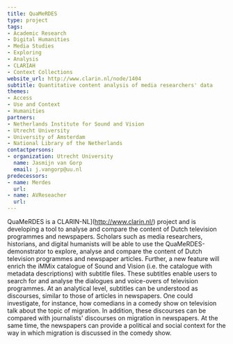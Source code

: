 ```yaml
---
title: QuaMeRDES
type: project
tags:
- Academic Research
- Digital Humanities
- Media Studies
- Exploring
- Analysis
- CLARIAH
- Context Collections
website_url: http://www.clarin.nl/node/1404
subtitle: Quantitative content analysis of media researchers' data
themes:
- Access
- Use and Context
- Humanities
partners:
- Netherlands Institute for Sound and Vision
- Utrecht University
- University of Amsterdam
- National Library of the Netherlands
contactpersons:
- organization: Utrecht University
  name: Jasmijn van Gorp
  email: j.vangorp@uu.nl
predecessors:
- name: Merdes
  url: 
- name: AVReseacher
  url: 
---
```


QuaMeRDES is a CLARIN-NL](http://www.clarin.nl/) project and is developing a tool to analyse and compare the content of Dutch television programmes and newspapers. Scholars such as media researchers, historians, and digital humanists will be able to use the QuaMeRDES-demonstrator to explore, analyse and compare the content of Dutch television programmes and newspaper articles. Further, a new feature will enrich the iMMix catalogue of Sound and Vision (i.e. the catalogue with metadata descriptions) with subtitle files. These subtitles enable users to search for and analyse the dialogues and voice-overs of television programmes. At an analytical level, subtitles can be understood as discourses, similar to those of articles in newspapers. One could investigate, for instance, how comedians in a comedy show on television talk about the topic of migration. In addition, these discourses can be compared with journalists' discourses on migration in newspapers. At the same time, the newspapers can provide a political and social context for the way in which migration is discussed in the comedy show.
